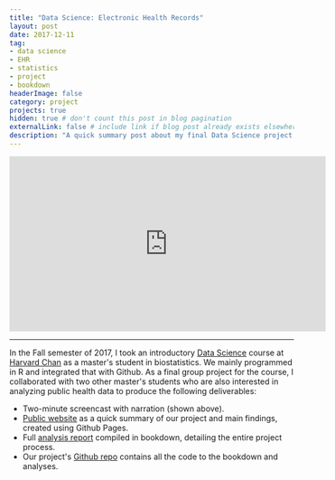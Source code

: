```yaml
---
title: "Data Science: Electronic Health Records"
layout: post
date: 2017-12-11
tag: 
- data science
- EHR
- statistics
- project
- bookdown
headerImage: false
category: project
projects: true
hidden: true # don't count this post in blog pagination
externalLink: false # include link if blog post already exists elsewhere
description: "A quick summary post about my final Data Science project on EHR use."
---
```


<iframe width="560" height="310" src="https://youtu.be/ukJsGriRPTc" frameborder="0.1" allowfullscreen></iframe>

---

In the Fall semester of 2017, I took an introductory [Data Science](http://datasciencelabs.github.io/) course at [Harvard Chan](https://www.hsph.harvard.edu/) as a master's student in biostatistics. We mainly programmed in R and integrated that with Github. As a final group project for the course, I collaborated with two other master's students who are also interested in analyzing public health data to produce the following deliverables:

- Two-minute screencast with narration (shown above).
- [Public website](https://katwang.github.io/BST-260-Final-Project-Site/) as a quick summary of our project and main findings, created using Github Pages.
- Full [analysis report](https://euniceyeh.github.io/EHR-Project/) compiled in bookdown, detailing the entire project process.
- Our project's [Github repo](https://github.com/euniceyeh/EHR-Project) contains all the code to the bookdown and analyses.
